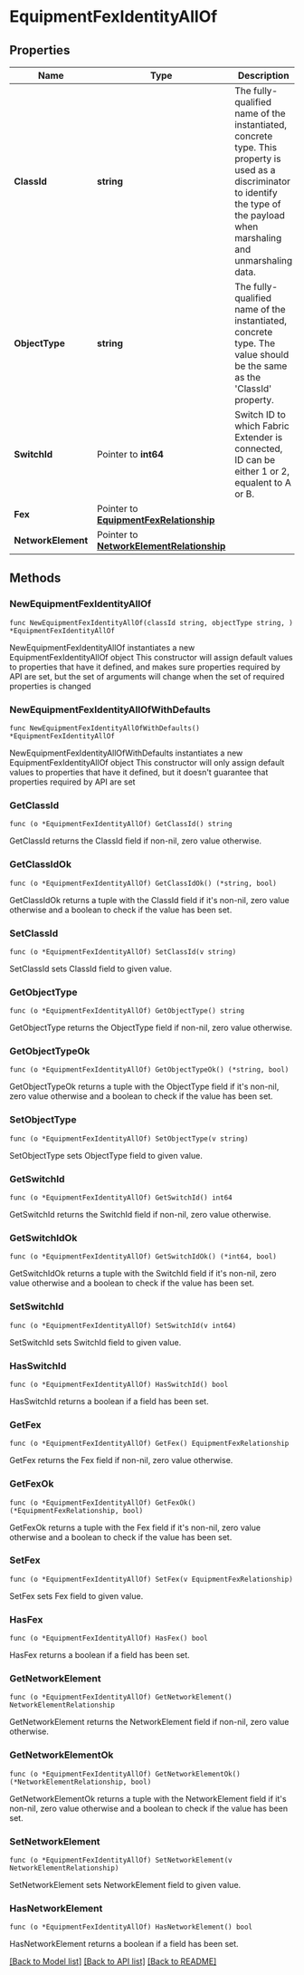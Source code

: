 # EquipmentFexIdentityAllOf

## Properties

Name | Type | Description | Notes
------------ | ------------- | ------------- | -------------
**ClassId** | **string** | The fully-qualified name of the instantiated, concrete type. This property is used as a discriminator to identify the type of the payload when marshaling and unmarshaling data. | [default to "equipment.FexIdentity"]
**ObjectType** | **string** | The fully-qualified name of the instantiated, concrete type. The value should be the same as the &#39;ClassId&#39; property. | [default to "equipment.FexIdentity"]
**SwitchId** | Pointer to **int64** | Switch ID to which Fabric Extender is connected, ID can be either 1 or 2, equalent to A or B. | [optional] [readonly] 
**Fex** | Pointer to [**EquipmentFexRelationship**](equipment.Fex.Relationship.md) |  | [optional] 
**NetworkElement** | Pointer to [**NetworkElementRelationship**](network.Element.Relationship.md) |  | [optional] 

## Methods

### NewEquipmentFexIdentityAllOf

`func NewEquipmentFexIdentityAllOf(classId string, objectType string, ) *EquipmentFexIdentityAllOf`

NewEquipmentFexIdentityAllOf instantiates a new EquipmentFexIdentityAllOf object
This constructor will assign default values to properties that have it defined,
and makes sure properties required by API are set, but the set of arguments
will change when the set of required properties is changed

### NewEquipmentFexIdentityAllOfWithDefaults

`func NewEquipmentFexIdentityAllOfWithDefaults() *EquipmentFexIdentityAllOf`

NewEquipmentFexIdentityAllOfWithDefaults instantiates a new EquipmentFexIdentityAllOf object
This constructor will only assign default values to properties that have it defined,
but it doesn't guarantee that properties required by API are set

### GetClassId

`func (o *EquipmentFexIdentityAllOf) GetClassId() string`

GetClassId returns the ClassId field if non-nil, zero value otherwise.

### GetClassIdOk

`func (o *EquipmentFexIdentityAllOf) GetClassIdOk() (*string, bool)`

GetClassIdOk returns a tuple with the ClassId field if it's non-nil, zero value otherwise
and a boolean to check if the value has been set.

### SetClassId

`func (o *EquipmentFexIdentityAllOf) SetClassId(v string)`

SetClassId sets ClassId field to given value.


### GetObjectType

`func (o *EquipmentFexIdentityAllOf) GetObjectType() string`

GetObjectType returns the ObjectType field if non-nil, zero value otherwise.

### GetObjectTypeOk

`func (o *EquipmentFexIdentityAllOf) GetObjectTypeOk() (*string, bool)`

GetObjectTypeOk returns a tuple with the ObjectType field if it's non-nil, zero value otherwise
and a boolean to check if the value has been set.

### SetObjectType

`func (o *EquipmentFexIdentityAllOf) SetObjectType(v string)`

SetObjectType sets ObjectType field to given value.


### GetSwitchId

`func (o *EquipmentFexIdentityAllOf) GetSwitchId() int64`

GetSwitchId returns the SwitchId field if non-nil, zero value otherwise.

### GetSwitchIdOk

`func (o *EquipmentFexIdentityAllOf) GetSwitchIdOk() (*int64, bool)`

GetSwitchIdOk returns a tuple with the SwitchId field if it's non-nil, zero value otherwise
and a boolean to check if the value has been set.

### SetSwitchId

`func (o *EquipmentFexIdentityAllOf) SetSwitchId(v int64)`

SetSwitchId sets SwitchId field to given value.

### HasSwitchId

`func (o *EquipmentFexIdentityAllOf) HasSwitchId() bool`

HasSwitchId returns a boolean if a field has been set.

### GetFex

`func (o *EquipmentFexIdentityAllOf) GetFex() EquipmentFexRelationship`

GetFex returns the Fex field if non-nil, zero value otherwise.

### GetFexOk

`func (o *EquipmentFexIdentityAllOf) GetFexOk() (*EquipmentFexRelationship, bool)`

GetFexOk returns a tuple with the Fex field if it's non-nil, zero value otherwise
and a boolean to check if the value has been set.

### SetFex

`func (o *EquipmentFexIdentityAllOf) SetFex(v EquipmentFexRelationship)`

SetFex sets Fex field to given value.

### HasFex

`func (o *EquipmentFexIdentityAllOf) HasFex() bool`

HasFex returns a boolean if a field has been set.

### GetNetworkElement

`func (o *EquipmentFexIdentityAllOf) GetNetworkElement() NetworkElementRelationship`

GetNetworkElement returns the NetworkElement field if non-nil, zero value otherwise.

### GetNetworkElementOk

`func (o *EquipmentFexIdentityAllOf) GetNetworkElementOk() (*NetworkElementRelationship, bool)`

GetNetworkElementOk returns a tuple with the NetworkElement field if it's non-nil, zero value otherwise
and a boolean to check if the value has been set.

### SetNetworkElement

`func (o *EquipmentFexIdentityAllOf) SetNetworkElement(v NetworkElementRelationship)`

SetNetworkElement sets NetworkElement field to given value.

### HasNetworkElement

`func (o *EquipmentFexIdentityAllOf) HasNetworkElement() bool`

HasNetworkElement returns a boolean if a field has been set.


[[Back to Model list]](../README.md#documentation-for-models) [[Back to API list]](../README.md#documentation-for-api-endpoints) [[Back to README]](../README.md)


